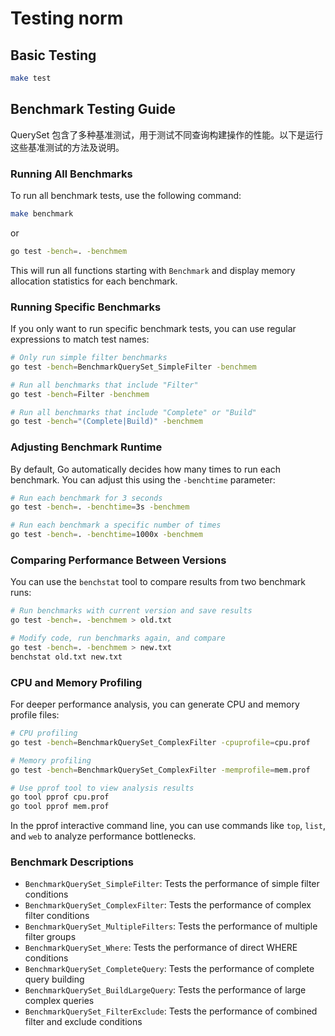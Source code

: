 # Testing norm

## Basic Testing

```bash
make test
```

## Benchmark Testing Guide

QuerySet 包含了多种基准测试，用于测试不同查询构建操作的性能。以下是运行这些基准测试的方法及说明。

### Running All Benchmarks

To run all benchmark tests, use the following command:

```bash
make benchmark
```
or 

```bash
go test -bench=. -benchmem
```

This will run all functions starting with `Benchmark` and display memory allocation statistics for each benchmark.

### Running Specific Benchmarks

If you only want to run specific benchmark tests, you can use regular expressions to match test names:

```bash
# Only run simple filter benchmarks
go test -bench=BenchmarkQuerySet_SimpleFilter -benchmem

# Run all benchmarks that include "Filter"
go test -bench=Filter -benchmem

# Run all benchmarks that include "Complete" or "Build"
go test -bench="(Complete|Build)" -benchmem
```

### Adjusting Benchmark Runtime

By default, Go automatically decides how many times to run each benchmark. You can adjust this using the `-benchtime` parameter:

```bash
# Run each benchmark for 3 seconds
go test -bench=. -benchtime=3s -benchmem

# Run each benchmark a specific number of times
go test -bench=. -benchtime=1000x -benchmem
```

### Comparing Performance Between Versions

You can use the `benchstat` tool to compare results from two benchmark runs:

```bash
# Run benchmarks with current version and save results
go test -bench=. -benchmem > old.txt

# Modify code, run benchmarks again, and compare
go test -bench=. -benchmem > new.txt
benchstat old.txt new.txt
```

### CPU and Memory Profiling

For deeper performance analysis, you can generate CPU and memory profile files:

```bash
# CPU profiling
go test -bench=BenchmarkQuerySet_ComplexFilter -cpuprofile=cpu.prof

# Memory profiling
go test -bench=BenchmarkQuerySet_ComplexFilter -memprofile=mem.prof

# Use pprof tool to view analysis results
go tool pprof cpu.prof
go tool pprof mem.prof
```

In the pprof interactive command line, you can use commands like `top`, `list`, and `web` to analyze performance bottlenecks.

### Benchmark Descriptions

- `BenchmarkQuerySet_SimpleFilter`: Tests the performance of simple filter conditions
- `BenchmarkQuerySet_ComplexFilter`: Tests the performance of complex filter conditions
- `BenchmarkQuerySet_MultipleFilters`: Tests the performance of multiple filter groups
- `BenchmarkQuerySet_Where`: Tests the performance of direct WHERE conditions
- `BenchmarkQuerySet_CompleteQuery`: Tests the performance of complete query building
- `BenchmarkQuerySet_BuildLargeQuery`: Tests the performance of large complex queries
- `BenchmarkQuerySet_FilterExclude`: Tests the performance of combined filter and exclude conditions

